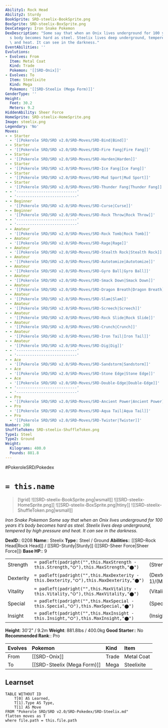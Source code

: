 ```yaml
---
Ability1: Rock Head
Ability2: Sturdy
BookSprite: SRD-steelix-BookSprite.png
BoxSprite: SRD-steelix-BoxSprite.png
DexCategory: Iron Snake Pokemon
DexDescription: "Some say that when an Onix lives underground for 100 years it\u2019\
  s body becomes hard as steel. Steelix lives deep underground, tempered by high pressure\
  \ and heat. It can see in the darkness."
EventAbilities: ''
Evolutions:
- Evolves: From
  Item: Metal Coat
  Kind: Trade
  Pokemon: '[[SRD-Onix]]'
- Evolves: To
  Item: Steelixite
  Kind: Mega
  Pokemon: '[[SRD-Steelix (Mega Form)]]'
GenderType: ''
Height:
  Feet: 30.2
  Meters: 9.2
HiddenAbility: Sheer Force
HomeSprite: SRD-steelix-HomeSprite.png
Image: steelix.png
Legendary: 'No'
Moves:
- - Starter
  - '[[Pokerole SRD/SRD v2.0/SRD-Moves/SRD-Bind|Bind]]'
- - Starter
  - '[[Pokerole SRD/SRD v2.0/SRD-Moves/SRD-Fire Fang|Fire Fang]]'
- - Starter
  - '[[Pokerole SRD/SRD v2.0/SRD-Moves/SRD-Harden|Harden]]'
- - Starter
  - '[[Pokerole SRD/SRD v2.0/SRD-Moves/SRD-Ice Fang|Ice Fang]]'
- - Starter
  - '[[Pokerole SRD/SRD v2.0/SRD-Moves/SRD-Mud Sport|Mud Sport]]'
- - Starter
  - '[[Pokerole SRD/SRD v2.0/SRD-Moves/SRD-Thunder Fang|Thunder Fang]]'
- - '---------------------------'
  - '---------------------------'
- - Beginner
  - '[[Pokerole SRD/SRD v2.0/SRD-Moves/SRD-Curse|Curse]]'
- - Beginner
  - '[[Pokerole SRD/SRD v2.0/SRD-Moves/SRD-Rock Throw|Rock Throw]]'
- - '---------------------------'
  - '---------------------------'
- - Amateur
  - '[[Pokerole SRD/SRD v2.0/SRD-Moves/SRD-Rock Tomb|Rock Tomb]]'
- - Amateur
  - '[[Pokerole SRD/SRD v2.0/SRD-Moves/SRD-Rage|Rage]]'
- - Amateur
  - '[[Pokerole SRD/SRD v2.0/SRD-Moves/SRD-Stealth Rock|Stealth Rock]]'
- - Amateur
  - '[[Pokerole SRD/SRD v2.0/SRD-Moves/SRD-Autotomize|Autotomize]]'
- - Amateur
  - '[[Pokerole SRD/SRD v2.0/SRD-Moves/SRD-Gyro Ball|Gyro Ball]]'
- - Amateur
  - '[[Pokerole SRD/SRD v2.0/SRD-Moves/SRD-Smack Down|Smack Down]]'
- - Amateur
  - '[[Pokerole SRD/SRD v2.0/SRD-Moves/SRD-Dragon Breath|Dragon Breath]]'
- - Amateur
  - '[[Pokerole SRD/SRD v2.0/SRD-Moves/SRD-Slam|Slam]]'
- - Amateur
  - '[[Pokerole SRD/SRD v2.0/SRD-Moves/SRD-Screech|Screech]]'
- - Amateur
  - '[[Pokerole SRD/SRD v2.0/SRD-Moves/SRD-Rock Slide|Rock Slide]]'
- - Amateur
  - '[[Pokerole SRD/SRD v2.0/SRD-Moves/SRD-Crunch|Crunch]]'
- - Amateur
  - '[[Pokerole SRD/SRD v2.0/SRD-Moves/SRD-Iron Tail|Iron Tail]]'
- - Amateur
  - '[[Pokerole SRD/SRD v2.0/SRD-Moves/SRD-Dig|Dig]]'
- - '---------------------------'
  - '---------------------------'
- - Ace
  - '[[Pokerole SRD/SRD v2.0/SRD-Moves/SRD-Sandstorm|Sandstorm]]'
- - Ace
  - '[[Pokerole SRD/SRD v2.0/SRD-Moves/SRD-Stone Edge|Stone Edge]]'
- - Ace
  - '[[Pokerole SRD/SRD v2.0/SRD-Moves/SRD-Double-Edge|Double-Edge]]'
- - '---------------------------'
  - '---------------------------'
- - Pro
  - '[[Pokerole SRD/SRD v2.0/SRD-Moves/SRD-Ancient Power|Ancient Power]]'
- - Pro
  - '[[Pokerole SRD/SRD v2.0/SRD-Moves/SRD-Aqua Tail|Aqua Tail]]'
- - Pro
  - '[[Pokerole SRD/SRD v2.0/SRD-Moves/SRD-Twister|Twister]]'
Number: 208
ShuffleToken: SRD-steelix-ShuffleToken.png
Type1: Steel
Type2: Ground
Weight:
  Kilograms: 400.0
  Pounds: 881.8
---
```


#PokeroleSRD/Pokedex

# `= this.name`

> [!grid]
> ![[SRD-steelix-BookSprite.png|wsmall]]
> ![[SRD-steelix-HomeSprite.png]]
> ![[SRD-steelix-BoxSprite.png|htiny]]
> ![[SRD-steelix-ShuffleToken.png|wsmall]]


*Iron Snake Pokemon*
*Some say that when an Onix lives underground for 100 years it’s body becomes hard as steel. Steelix lives deep underground, tempered by high pressure and heat. It can see in the darkness.*

**DexID**:: 0208
**Name**:: Steelix
**Type**:: Steel / Ground
**Abilities**:: [[SRD-Rock Head|Rock Head]] / [[SRD-Sturdy|Sturdy]] ([[SRD-Sheer Force|Sheer Force]])
**Base HP**:: 9

|           |                                                                                        |                                          |
| --------- | -------------------------------------------------------------------------------------- | ---------------------------------------- |
| Strength  | `= padleft(padright("",this.MaxStrength - this.Strength,"⭘"),this.MaxStrength,"⬤")`    | (Strength::2)/(MaxStrength::5)   |
| Dexterity | `= padleft(padright("",this.MaxDexterity - this.Dexterity,"⭘"),this.MaxDexterity,"⬤")` | (Dexterity:: 1)/(MaxDexterity::3) |
| Vitality  | `= padleft(padright("",this.MaxVitality - this.Vitality,"⭘"),this.MaxVitality,"⬤")`    | (Vitality::5)/(MaxVitality::10)   |
| Special   | `= padleft(padright("",this.MaxSpecial - this.Special,"⭘"),this.MaxSpecial,"⬤")`       | (Special::2)/(MaxSpecial::4)     |
| Insight   | `= padleft(padright("",this.MaxInsight - this.Insight,"⭘"),this.MaxInsight,"⬤")`       | (Insight::2)/(MaxInsight::4)     |

**Height**: 30'2" / 9.2m
**Weight**: 881.8lbs / 400.0kg
**Good Starter**:: No
**Recommended Rank**:: Pro

| Evolves   | Pokemon                     | Kind   | Item       |
|:----------|:----------------------------|:-------|:-----------|
| From      | [[SRD-Onix]]                | Trade  | Metal Coat |
| To        | [[SRD-Steelix (Mega Form)]] | Mega   | Steelixite |

## Learnset

```dataview
TABLE WITHOUT ID
    T[0] AS Learned,
    T[1].Type AS Type,
    T[1] AS Move
FROM "Pokerole SRD/SRD v2.0/SRD-Pokedex/SRD-Steelix.md"
flatten moves as T
where file.path = this.file.path
```
